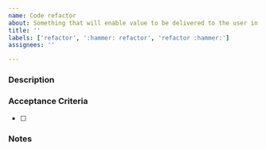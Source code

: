 ```yaml
---
name: Code refactor
about: Something that will enable value to be delivered to the user in the future
title: ''
labels: ['refactor', ':hammer: refactor', 'refactor :hammer:']
assignees: ''

---
```


### Description
<!-- Write what code requires refactoring and why -->

### Acceptance Criteria
<!-- If refactoring is addressing a problem how do we check it has been improved? -->
- [ ] 

### Notes
<!-- Any additional information that might help with the implementation. -->
